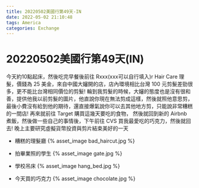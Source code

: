 ```yaml
---
title: 20220502美國行第49天-IN
date: 2022-05-02 21:10:48
tags: America
categories: Exchange
---
```

# 20220502美國行第49天(IN)

今天約10點起床，然後吃完早餐後前往 Rxxx(xxx可以自行填入)r Hair Care 理髮，價錢為 25 美金，來自中國大嬸開的店，店內環境相比台灣 100 元剪髮差勁很多，更不能比台灣相同價位的剪髮! 輪到我剪髮的時候，大嬸的態度也是沒有很和善，提供他我以前剪髮的圖片，他直說你現在無法剪成這樣，然後就照他意思剪，最後小費沒有給到他的期待，還直接爆氣說你可以去其他地方剪，只能說非常糟糕的一間店! 再來就前往 Target 購買這幾天要吃的食物，
然後就回到新的 Airbnb 煮飯，然後做一些自己的事情後，下午前往 CVS 買我最愛吃的巧克力，然後就回去! 晚上主要研究虛擬貨幣投資與剪片結束美好的一天

- 糟糕的理髮廳
 {% asset_image bad_haircut.jpg %}

- 拍畢業照的學生
 {% asset_image gate.jpg %}

- 學校吊床
 {% asset_image hang_bed.jpg %}

- 今天買的巧克力
 {% asset_image chocolate.jpg %}
